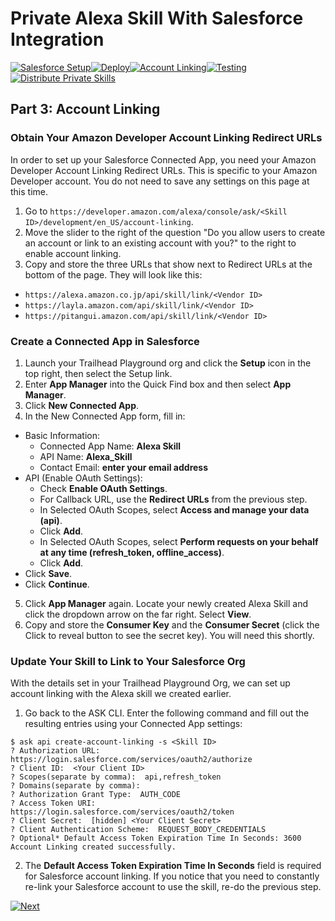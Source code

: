 # Private Alexa Skill With Salesforce Integration

[![Salesforce Setup](https://m.media-amazon.com/images/G/01/mobile-apps/dex/alexa/alexa-skills-kit/tutorials/tutorial-page-marker-1-done._TTH_.png)](./1-salesforce-setup.md)[![Deploy](https://m.media-amazon.com/images/G/01/mobile-apps/dex/alexa/alexa-skills-kit/tutorials/tutorial-page-marker-2-done._TTH_.png)](./2-deploy.md)[![Account Linking](https://m.media-amazon.com/images/G/01/mobile-apps/dex/alexa/alexa-skills-kit/tutorials/tutorial-page-marker-3-on._TTH_.png)](./3-account-linking.md)[![Testing](https://m.media-amazon.com/images/G/01/mobile-apps/dex/alexa/alexa-skills-kit/tutorials/tutorial-page-marker-4-off._TTH_.png)](./4-testing.md)[![Distribute Private Skills](https://m.media-amazon.com/images/G/01/mobile-apps/dex/alexa/alexa-skills-kit/tutorials/tutorial-page-marker-5-off._TTH_.png)](./5-distribute-private-skills.md)

## Part 3: Account Linking

### Obtain Your Amazon Developer Account Linking Redirect URLs
In order to set up your Salesforce Connected App, you need your Amazon Developer Account Linking Redirect URLs. This is specific to your Amazon Developer account. You do not need to save any settings on this page at this time.

1. Go to ```https://developer.amazon.com/alexa/console/ask/<Skill ID>/development/en_US/account-linking```.
2. Move the slider to the right of the question "Do you allow users to create an account or link to an existing account with you?" to the right to enable account linking.
3. Copy and store the three URLs that show next to Redirect URLs at the bottom of the page. They will look like this:
  * ```https://alexa.amazon.co.jp/api/skill/link/<Vendor ID> ```
  * ```https://layla.amazon.com/api/skill/link/<Vendor ID> ```
  * ```https://pitangui.amazon.com/api/skill/link/<Vendor ID>```

### Create a Connected App in Salesforce

1. Launch your Trailhead Playground org and click the **Setup** icon in the top right, then select the Setup link.
2. Enter **App Manager** into the Quick Find box and then select **App Manager**.
3. Click **New Connected App**.
4. In the New Connected App form, fill in:
  * Basic Information:
    * Connected App Name: **Alexa Skill**
    * API Name: **Alexa_Skill**
    * Contact Email: **enter your email address**
  * API (Enable OAuth Settings):
    * Check **Enable OAuth Settings**.
    * For Callback URL, use the **Redirect URLs** from the previous step.
    * In Selected OAuth Scopes, select **Access and manage your data (api)**.
    * Click **Add**.
    * In Selected OAuth Scopes, select **Perform requests on your behalf at any time (refresh_token, offline_access)**.
    * Click **Add**. 
  * Click **Save**. 
  * Click **Continue**.
5. Click **App Manager** again. Locate your newly created Alexa Skill and click the dropdown arrow on the far right. Select **View**.
6. Copy and store the **Consumer Key** and the **Consumer Secret** (click the Click to reveal button to see the secret key). You will need this shortly.

### Update Your Skill to Link to Your Salesforce Org
With the details set in your Trailhead Playground Org, we can set up account linking with the Alexa skill we created earlier.

1. Go back to the ASK CLI. Enter the following command and fill out the resulting entries using your Connected App settings:

```
$ ask api create-account-linking -s <Skill ID>
? Authorization URL:  https://login.salesforce.com/services/oauth2/authorize
? Client ID:  <Your Client ID>
? Scopes(separate by comma):  api,refresh_token
? Domains(separate by comma):  
? Authorization Grant Type:  AUTH_CODE
? Access Token URI:  https://login.salesforce.com/services/oauth2/token
? Client Secret:  [hidden] <Your Client Secret>
? Client Authentication Scheme:  REQUEST_BODY_CREDENTIALS
? Optional* Default Access Token Expiration Time In Seconds: 3600
Account Linking created successfully.
```

2. The **Default Access Token Expiration Time In Seconds** field is required for Salesforce account linking. If you notice that you need to constantly re-link your Salesforce account to use the skill, re-do the previous step.

[![Next](https://m.media-amazon.com/images/G/01/mobile-apps/dex/alexa/alexa-skills-kit/tutorials/button-next._TTH_.png)](./4-testing.md)
